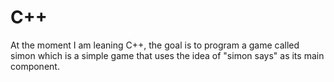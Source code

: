 # C++
At the moment I am leaning C++, the goal is to program a game called simon which is a simple game that uses the idea of "simon says" as its main component.
